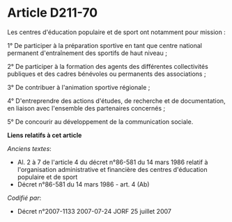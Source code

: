 # Article D211-70

Les centres d'éducation populaire et de sport ont notamment pour mission :

1° De participer à la préparation sportive en tant que centre national permanent d'entraînement des sportifs de haut niveau ;

2° De participer à la formation des agents des différentes collectivités publiques et des cadres bénévoles ou permanents des
associations ;

3° De contribuer à l'animation sportive régionale ;

4° D'entreprendre des actions d'études, de recherche et de documentation, en liaison avec l'ensemble des partenaires
concernés ;

5° De concourir au développement de la communication sociale.

**Liens relatifs à cet article**

_Anciens textes_:

  - Al. 2 à 7 de l'article 4 du décret n°86-581 du 14 mars 1986 relatif à l'organisation administrative et financière des centres d'éducation populaire et de sport
  - Décret n°86-581 du 14 mars 1986 - art. 4 (Ab)

_Codifié par_:

  - Décret n°2007-1133 2007-07-24 JORF 25 juillet 2007
